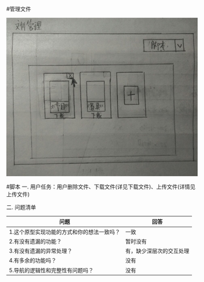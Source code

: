 #管理文件

![](/img/界面原型/管理文件.JPG)


#脚本
一. 用户任务：用户删除文件、下载文件(详见下载文件)、上传文件(详情见上传文件)

二. 问题清单

|问题|回答|
|--|--|
|1.这个原型实现功能的方式和你的想法一致吗？ |一致|
|2.有没有遗漏的功能？|暂时没有|
|3.有没有遗漏的异常处理？|有，缺少深层次的交互处理|
|4.有多余的功能吗？|没有|
|5.导航的逻辑性和完整性有问题吗？|没有|
